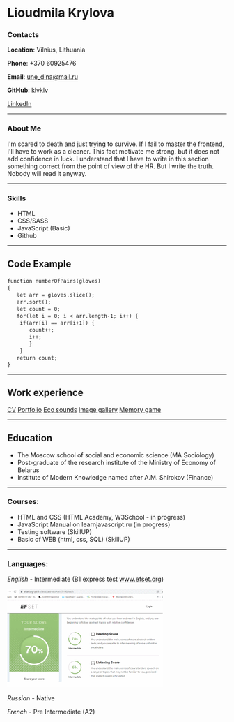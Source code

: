 # Lioudmila Krylova  

### Contacts
**Location**: Vilnius, Lithuania  

**Phone**: +370 60925476  

**Email**: une_dina@mail.ru  

**GitHub**: klvklv  

 [LinkedIn](https://www.linkedin.com/feed/?trk=onboarding-landing/)  

---
### About Me
I'm scared to death and just trying to survive. If I fail to master the frontend, I'll have to work as a cleaner. This fact  motivate me strong, but it does not add confidence in luck. I understand that I have to write in this section something correct from the point of view of the HR. But I write the truth. Nobody will read it anyway.

---
### Skills
* HTML
* CSS/SASS
* JavaScript (Basic)
* Github  
---
## Code Example
	function numberOfPairs(gloves)
	{
	   let arr = gloves.slice();
	   arr.sort();
	   let count = 0;
	   for(let i = 0; i < arr.length-1; i++) {
		if(arr[i] == arr[i+1]) {
		   count++;
		   i++;
		   }
		}
	   return count;
	}
---
## Work experience
[CV](https://klvklv.github.io/rsschool-cv/)
[Portfolio](https://rolling-scopes-school.github.io/klvklv-JSFEPRESCHOOL/Portfolio/)
[Eco sounds](https://rolling-scopes-school.github.io/klvklv-JSFEPRESCHOOL/eco-sounds/)
[Image gallery](https://rolling-scopes-school.github.io/klvklv-JSFEPRESCHOOL/image-galery/)
[Memory game](https://rolling-scopes-school.github.io/klvklv-JSFEPRESCHOOL/memory-game/)  

---
## Education
* The Moscow school of social and economic science
(MA Sociology)
* Post-graduate of the research institute of the Ministry of Economy of Belarus 
* Institute of Modern Knowledge named after A.M. Shirokov 
(Finance)

---
### Courses:
+ HTML and CSS (HTML Academy, W3School - in progress)
+ JavaScript Manual on learnjavascript.ru (in progress)
+ Testing software (SkillUP)
+ Basic of WEB (html, css, SQL) (SkillUP)  

---
### Languages:
*English* - Intermediate (B1 express test www.efset.org)  

![](Eng_test.png) 

*Russian* - Native  

*French* - Pre Intermediate (A2)
